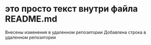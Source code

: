 # это просто текст внутри файла README.md
Внесены изменения в удаленном репозитории
Добавлена строка в удаленном репозитории
